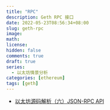 ```yaml
---
title: "RPC"
description: Geth RPC 接口
date: 2022-05-23T08:56:34+08:00
slug: geth-rpc
image:
math:
license:
hidden: false
comments: true
draft: true
series:
  - 以太坊情景分析
categories: [ethereum]
tags: [geth]
---
```


- [以太坊源码解析（六）JSON-RPC API](https://yaofeiliang.com/%E5%8C%BA%E5%9D%97%E9%93%BE/%E4%BB%A5%E5%A4%AA%E5%9D%8A%E6%BA%90%E7%A0%81%E8%A7%A3%E6%9E%90%EF%BC%88%E5%85%AD%EF%BC%89JSON-RPC-API/#%E4%BB%A5%E5%A4%AA%E5%9D%8A%E6%BA%90%E7%A0%81%E8%A7%A3%E6%9E%90%EF%BC%88%E5%85%AD%EF%BC%89JSON-RPC-API)
